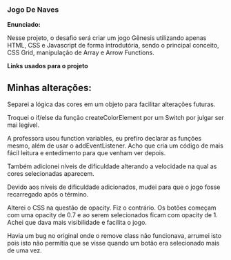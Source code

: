 ### Jogo De Naves

**Enunciado:**

Nesse projeto, o desafio será criar um jogo Gênesis utilizando apenas HTML, CSS e Javascript de forma introdutória, sendo o principal conceito, CSS Grid, manipulação de Array e Arrow Functions.

**Links usados para o projeto**


## Minhas alterações:
Separei a lógica das cores em um objeto para facilitar alterações futuras.

Troquei o if/else da função createColorElement por um Switch por julgar ser mai legível.

A professora usou function variables, eu prefiro declarar as funções mesmo, além de usar o addEventListener. Acho que cria um código de mais fácil leitura e entedimento para que venham ver depois.

Também adicionei níveis de dificuldade alterando a velocidade na qual as cores selecionadas aparecem.

Devido aos níveis de dificuldade adicionados, mudei para que o jogo fosse recarregado após o término.

Alterei o CSS na questão de opacity. Fiz o contrário. Os botões começam com uma opacity de 0.7 e ao serem selecionados ficam com opacity de 1. Achei que dava mais visibilidade e facilita o jogo.

Havia um bug no original onde o remove class não funcionava, arrumei isto pois isto não permitia que se visse quando um botão era selecionado mais de uma vez.

